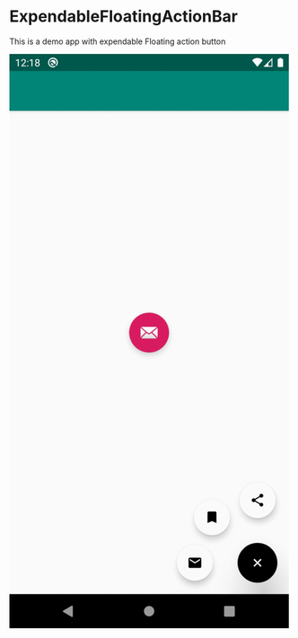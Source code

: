 # ExpendableFloatingActionBar
This is a demo app with expendable Floating action button

![alt text](https://github.com/rasel003/ExpendableFloatingActionBar/blob/master/expandable_floating_action_bar.gif?raw=true)

